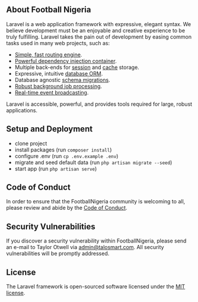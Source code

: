 ## About Football Nigeria

Laravel is a web application framework with expressive, elegant syntax. We believe development must be an enjoyable and creative experience to be truly fulfilling. Laravel takes the pain out of development by easing common tasks used in many web projects, such as:

- [Simple, fast routing engine](https://laravel.com/docs/routing).
- [Powerful dependency injection container](https://laravel.com/docs/container).
- Multiple back-ends for [session](https://laravel.com/docs/session) and [cache](https://laravel.com/docs/cache) storage.
- Expressive, intuitive [database ORM](https://laravel.com/docs/eloquent).
- Database agnostic [schema migrations](https://laravel.com/docs/migrations).
- [Robust background job processing](https://laravel.com/docs/queues).
- [Real-time event broadcasting](https://laravel.com/docs/broadcasting).

Laravel is accessible, powerful, and provides tools required for large, robust applications.

## Setup and Deployment

- clone project
- install packages (run `composer install`)
- configure .env (run `cp .env.example .env`)
- migrate and seed default data (run `php artisan migrate --seed`)
- start app (run `php artisan serve`)


## Code of Conduct

In order to ensure that the FootballNigeria community is welcoming to all, please review and abide by the [Code of Conduct](https://football-nigeria.com/docs/contributions#code-of-conduct).

## Security Vulnerabilities

If you discover a security vulnerability within FootballNigeria, please send an e-mail to Taylor Otwell via [admin@talosmart.com](mailto:admin@talosmart.com). All security vulnerabilities will be promptly addressed.

## License

The Laravel framework is open-sourced software licensed under the [MIT license](https://opensource.org/licenses/MIT).
